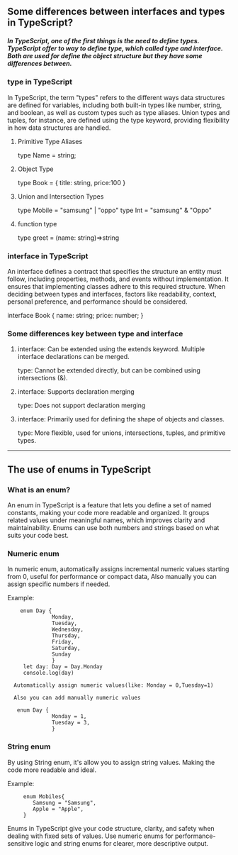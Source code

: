 <h2>Some differences between interfaces and types in TypeScript?</h3>

<h5>In TypeScript, one of the first things is the need to define types. TypeScript offer to way to define type, which called type and interface. Both are used for define the object structure but they have some differences between.</h5>

<h3>type in TypeScript</h3>

<p>In TypeScript, the term "types" refers to the different ways data structures are defined for variables, including both built-in types like number, string, and boolean, as well as custom types such as type aliases. Union types and tuples, for instance, are defined using the type keyword, providing flexibility in how data structures are handled.</p>

1. Primitive Type Aliases

   type Name = string;

2. Object Type

   type Book = {
    title: string, price:100
   }

3. Union and Intersection Types

   type Mobile = "samsung" | "oppo"
   type Int = "samsung" & "Oppo"

4. function type

   type greet = (name: string)=>string


<h3>interface in TypeScript</h3>

<p>An interface defines a contract that specifies the structure an entity must follow, including properties, methods, and events without implementation. It ensures that implementing classes adhere to this required structure. When deciding between types and interfaces, factors like readability, context, personal preference, and performance should be considered.</p>

interface Book {
   name: string;
   price: number;
}


<h3>Some differences key between type and interface</h3>

1. <p>interface: Can be extended using the extends keyword. Multiple interface declarations can be merged.</p>
   <p>type: Cannot be extended directly, but can be combined using intersections (&).</p>

2. <p>interface: Supports declaration merging</p>
   <p>type: Does not support declaration merging</p>

3. <p>interface: Primarily used for defining the shape of objects and classes.</p>
   <p>type: More flexible, used for unions, intersections, tuples, and primitive types.</p>

------------------------------------------------------------------

<h2>The use of enums in TypeScript</h2>


<h3>What is an enum?</h3>

<p>An enum in TypeScript is a feature that lets you define a set of named constants, making your code more readable and organized. It groups related values under meaningful names, which improves clarity and maintainability. Enums can use both numbers and strings based on what suits your code best.</p>

<h3>Numeric enum</h3>

<p>In numeric enum, automatically assigns incremental numeric values starting from 0, useful for performance or compact data, Also manually you can assign specific numbers if needed.</p>

Example: 

        enum Day {
                  Monday,
                  Tuesday,
                  Wednesday,
                  Thursday,
                  Friday,
                  Saturday,
                  Sunday
                  }
         let day: Day = Day.Monday
         console.log(day)

      Automatically assign numeric values(like: Monday = 0,Tuesday=1)

      Also you can add manually numeric values

       enum Day {
                  Monday = 1,
                  Tuesday = 3,
                  }

<h3>String enum</h3>

<p>By using String enum, it's allow you to assign string values. Making the code more readable and ideal.</p>

Example: 

         enum Mobiles{
            Samsung = "Samsung",
            Apple = "Apple",
         }
         

<p>Enums in TypeScript give your code structure, clarity, and safety when dealing with fixed sets of values. Use numeric enums for performance-sensitive logic and string enums for clearer, more descriptive output.</p>